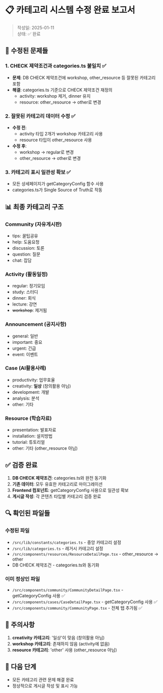 # 📋 카테고리 시스템 수정 완료 보고서

> 작성일: 2025-01-11  
> 상태: ✅ 완료

## 🎯 수정된 문제들

### 1. CHECK 제약조건과 categories.ts 불일치 ✅
- **문제**: DB CHECK 제약조건에 workshop, other_resource 등 잘못된 카테고리 포함
- **해결**: categories.ts 기준으로 CHECK 제약조건 재정의
  - activity: workshop 제거, dinner 유지
  - resource: other_resource → other로 변경

### 2. 잘못된 카테고리 데이터 수정 ✅
- **수정 전**: 
  - activity 타입 2개가 workshop 카테고리 사용
  - resource 타입이 other_resource 사용
- **수정 후**:
  - workshop → regular로 변경
  - other_resource → other로 변경

### 3. 카테고리 표시 일관성 확보 ✅
- 모든 상세페이지가 getCategoryConfig 함수 사용
- categories.ts가 Single Source of Truth로 작동

## 📊 최종 카테고리 구조

### Community (자유게시판)
- tips: 꿀팁공유
- help: 도움요청
- discussion: 토론
- question: 질문
- chat: 잡담

### Activity (활동일정)
- regular: 정기모임
- study: 스터디
- dinner: 회식
- lecture: 강연
- ~~workshop~~: 제거됨

### Announcement (공지사항)
- general: 일반
- important: 중요
- urgent: 긴급
- event: 이벤트

### Case (AI활용사례)
- productivity: 업무효율
- creativity: **일상** (창의활용 아님)
- development: 개발
- analysis: 분석
- other: 기타

### Resource (학습자료)
- presentation: 발표자료
- installation: 설치방법
- tutorial: 튜토리얼
- other: 기타 (other_resource 아님)

## ✅ 검증 완료

1. **DB CHECK 제약조건**: categories.ts와 완전 동기화
2. **기존 데이터**: 모두 유효한 카테고리로 마이그레이션
3. **Frontend 컴포넌트**: getCategoryConfig 사용으로 일관성 확보
4. **게시글 작성**: 각 콘텐츠 타입별 카테고리 검증 완료

## 🔍 확인된 파일들

### 수정된 파일
- `/src/lib/constants/categories.ts` - 중앙 카테고리 설정
- `/src/lib/categories.ts` - 레거시 카테고리 설정
- `/src/components/resources/ResourceDetailPage.tsx` - other_resource → other
- DB CHECK 제약조건 - categories.ts와 동기화

### 이미 정상인 파일
- `/src/components/community/CommunityDetailPage.tsx` - getCategoryConfig 사용 ✅
- `/src/components/cases/CaseDetailPage.tsx` - getCategoryConfig 사용 ✅
- `/src/components/community/CommunityPage.tsx` - 전체 탭 추가됨 ✅

## 📝 주의사항

1. **creativity 카테고리**: '일상'이 맞음 (창의활용 아님)
2. **workshop 카테고리**: 존재하지 않음 (activity에 없음)
3. **resource 카테고리**: 'other' 사용 (other_resource 아님)

## 🚀 다음 단계

- 모든 카테고리 관련 문제 해결 완료
- 정상적으로 게시글 작성 및 표시 가능